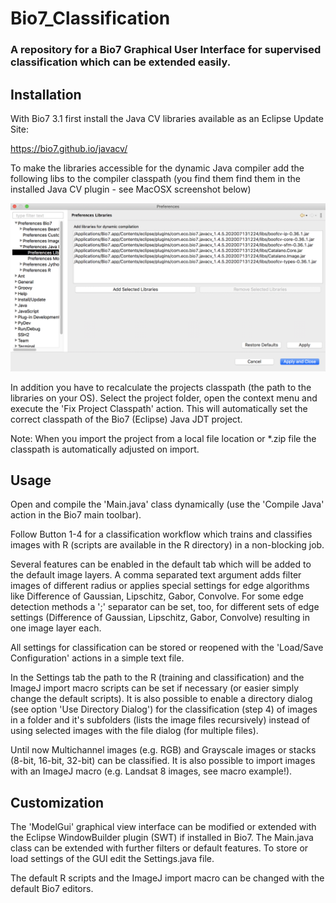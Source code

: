 # Bio7_Classification

### A repository for a Bio7 Graphical User Interface for supervised classification which can be extended easily.

## Installation

With Bio7 3.1 first install the Java CV libraries available as an Eclipse Update Site:

https://bio7.github.io/javacv/

To make the libraries accessible for the dynamic Java compiler add the following libs to the
compiler classpath (you find them find them in the installed Java CV plugin - see MacOSX screenshot below)

![image](libs.png)

In addition you have to recalculate the projects classpath (the path to the libraries on your OS). Select the project folder, open the context menu and execute
the 'Fix Project Classpath' action. This will automatically set the correct classpath of the Bio7 (Eclipse) Java JDT project.

Note: When you import the project from a local file location or *.zip file the classpath is automatically adjusted on import.


## Usage

Open and compile the 'Main.java' class dynamically (use the 'Compile Java' action in the Bio7 main toolbar).

Follow Button 1-4 for a classification workflow which trains and classifies images with R (scripts
are available in the R directory) in a non-blocking job.
 
Several features can be enabled in the default tab which will be added to the default image layers. A comma separated
text argument adds filter images of different radius or applies special settings for edge algorithms like Difference of Gaussian, Lipschitz, Gabor, Convolve. 
For some edge detection methods a ';' separator can be set, too, for different sets of edge settings (Difference of Gaussian, Lipschitz, Gabor, Convolve) resulting
in one image layer each.

All settings for classification can be stored or reopened with the 'Load/Save Configuration' actions in a simple text file.

In the Settings tab the path to the R (training and classification) and the ImageJ import macro scripts can be set if necessary (or easier simply change the default scripts).
It is also possible to enable a directory dialog (see option 'Use Directory Dialog') for the classification (step 4) of images in a folder and it's subfolders (lists the image files recursively) 
instead of using selected images with the file dialog (for multiple files).

Until now Multichannel images (e.g. RGB) and Grayscale images or stacks (8-bit, 16-bit, 32-bit) can be classified. It is also possible
to import images with an ImageJ macro (e.g. Landsat 8 images, see macro example!).

## Customization

The 'ModelGui' graphical view interface can be modified or extended with the Eclipse WindowBuilder plugin (SWT) if installed in Bio7.
The Main.java class can be extended with further filters or default features. To store or load settings of the GUI edit the Settings.java file.

The default R scripts and the ImageJ import macro can be changed with the default Bio7 editors.





